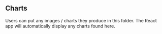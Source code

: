 ## Charts

Users can put any images / charts they produce in this folder. The React app will automatically display any charts found here.

